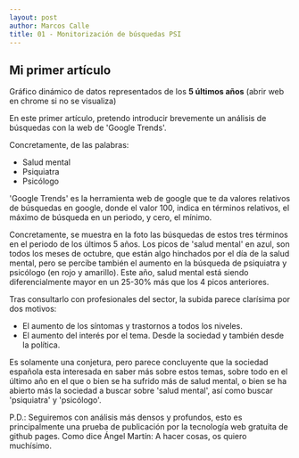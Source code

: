 ```yaml
---
layout: post
author: Marcos Calle
title: 01 - Monitorización de búsquedas PSI
---
```


## Mi primer artículo

<script type="text/javascript" src="https://ssl.gstatic.com/trends_nrtr/2674_RC03/embed_loader.js"></script> <script type="text/javascript"> trends.embed.renderExploreWidget("TIMESERIES", {"comparisonItem":[{"keyword":"salud mental","geo":"ES","time":"today 5-y"},{"keyword":"psiquiatra","geo":"ES","time":"today 5-y"},{"keyword":"psicologo","geo":"ES","time":"today 5-y"}],"category":0,"property":""}, {"exploreQuery":"date=today%205-y&geo=ES&q=salud%20mental,psiquiatra,psicologo","guestPath":"https://trends.google.es:443/trends/embed/"}); </script>
Gráfico dinámico de datos representados de los **5 últimos años** (abrir web en chrome si no se visualiza)

En este primer artículo, pretendo introducir brevemente un análisis de búsquedas con la web de 'Google Trends'.

Concretamente, de las palabras:

- Salud mental
- Psiquiatra
- Psicólogo

'Google Trends' es la herramienta web de google que te da valores relativos de búsquedas en google, donde  el valor 100, indica en términos relativos, el máximo de búsqueda en un periodo, y cero, el mínimo.

Concretamente, se muestra en la foto las búsquedas de estos tres términos en el periodo de los últimos 5 años. Los picos de 'salud mental' en azul, son todos los meses de octubre, que están algo hinchados por el día de la salud mental, pero se percibe también el aumento en la búsqueda de psiquiatra y psicólogo (en rojo y amarillo). Este año, salud mental está siendo diferencialmente mayor en un 25-30% más que los 4 picos anteriores.

Tras consultarlo con profesionales del sector, la subida parece clarísima por dos motivos:

- El aumento de los síntomas y trastornos a todos los niveles.
- El aumento del interés por el tema. Desde la sociedad y también desde la política.

Es solamente una conjetura, pero parece concluyente que la sociedad española esta interesada en saber más sobre estos temas, sobre todo en el último año en el que o bien se ha sufrido más de salud mental, o bien se ha abierto más la sociedad a buscar sobre 'salud mental', así como buscar 'psiquiatra' y 'psicólogo'.

P.D.: Seguiremos con análisis más densos y profundos, esto es principalmente una prueba de publicación por la tecnología web gratuita de github pages.
Como dice Ángel Martín: A hacer cosas, os quiero muchísimo.